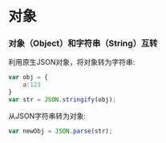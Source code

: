 # 对象

### 对象（Object）和字符串（String）互转

利用原生JSON对象，将对象转为字符串:

```js
var obj = {
    a:123
}
var str = JSON.stringify(obj);  
```

从JSON字符串转为对象:

```js
var newObj = JSON.parse(str);  
```

